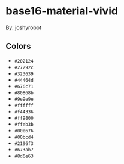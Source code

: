 # base16-material-vivid

By: joshyrobot

## Colors

* `#202124`
* `#27292c`
* `#323639`
* `#44464d`
* `#676c71`
* `#80868b`
* `#9e9e9e`
* `#ffffff`
* `#f44336`
* `#ff9800`
* `#ffeb3b`
* `#00e676`
* `#00bcd4`
* `#2196f3`
* `#673ab7`
* `#8d6e63`
